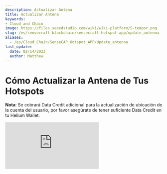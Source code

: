 ```yaml
---
description: Actualizar Antena
title: Actualizar Antena
keywords:
- Cloud and Chain
image: https://files.seeedstudio.com/wiki/wiki-platform/S-tempor.png
slug: /es/sensecraft-blockchain/sensecraft-hotspot-app/update_antenna
aliases:
  - /es/Cloud_Chain/SenseCAP_Hotspot_APP/Update_antenna
last_update:
  date: 02/14/2023
  author: Matthew
---
```


**Cómo Actualizar la Antena de Tus Hotspots**
==========================================

**Nota**: Se cobrará Data Credit adicional para la actualización de ubicación de la cuenta del usuario, por favor asegúrate de tener suficiente Data Credit en tu Helium Wallet.

<iframe width={560} height={315} src="https://www.youtube.com/embed/fLAtIrD8644" title="YouTube video player" frameBorder={0} allow="accelerometer; autoplay; clipboard-write; encrypted-media; gyroscope; picture-in-picture; web-share" allowFullScreen />
